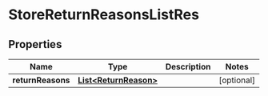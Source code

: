# StoreReturnReasonsListRes

## Properties
Name | Type | Description | Notes
------------ | ------------- | ------------- | -------------
**returnReasons** | [**List&lt;ReturnReason&gt;**](ReturnReason.md) |  |  [optional]
